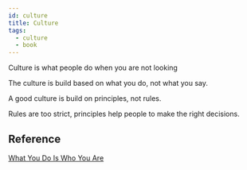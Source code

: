 ```yaml
---
id: culture
title: Culture
tags:
  - culture
  - book
---
```


Culture is what people do when you are not looking

The culture is build based on what you do, not what you say.

A good culture is build on principles, not rules.

Rules are too strict, principles help people to make the right decisions.

## Reference

[What You Do Is Who You Are](https://www.amazon.com.br/What-You-Do-Who-Are-ebook/dp/B07NVN4QCM/ref=sr_1_1?adgrpid=84260644714&gclid=Cj0KCQiA4OybBhCzARIsAIcfn9noqrCJZUFYA4dCgVWxa9A-lJKqy_jnWOvJ5wpuf1u0HQvIzSJCks0aAgagEALw_wcB&hvadid=425983292794&hvdev=c&hvlocphy=9102216&hvnetw=g&hvqmt=e&hvrand=14407501552658489199&hvtargid=kwd-748762558021&hydadcr=5657_11235227&keywords=what+you+do+is+who+you+are&qid=1669079533&qu=eyJxc2MiOiIxLjIwIiwicXNhIjoiMC45NyIsInFzcCI6IjAuODEifQ%3D%3D&sr=8-1&ufe=app_do%3Aamzn1.fos.db68964d-7c0e-4bb2-a95c-e5cb9e32eb12)
